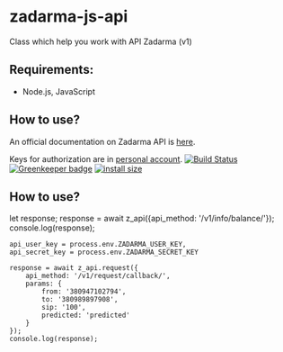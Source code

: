 # zadarma-js-api
Class which help you work with API Zadarma (v1)

## Requirements:
- Node.js, JavaScript

## How to use?
An official documentation on Zadarma API is [here](https://zadarma.com/support/api/).

Keys for authorization are in [personal account](https://my.zadarma.com/api/).
[![Build Status](https://travis-ci.org/highlightjs/highlight.js.svg?branch=master)](https://travis-ci.org/highlightjs/highlight.js) [![Greenkeeper badge](https://badges.greenkeeper.io/highlightjs/highlight.js.svg)](https://greenkeeper.io/) [![install size](https://packagephobia.now.sh/badge?p=highlight.js)](https://packagephobia.now.sh/result?p=highlight.js)
## How to use?
<div class="highlight js">
let response;
    response = await z_api({api_method: '/v1/info/balance/'});
    console.log(response);

    api_user_key = process.env.ZADARMA_USER_KEY,
    api_secret_key = process.env.ZADARMA_SECRET_KEY

    response = await z_api.request({
        api_method: '/v1/request/callback/',
        params: {
            from: '380947102794',
            to: '380989897908',
            sip: '100',
            predicted: 'predicted'
        }
    });
    console.log(response);
</div>



